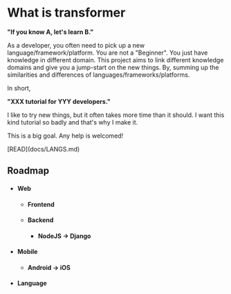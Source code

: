 # What is transformer

**"If you know A, let's learn B."**

As a developer, you often need to pick up a new language/framework/platform. You are not a "Beginner". You just have knowledge in different domain. This project aims to link different knowledge domains and give you a jump-start on the new things. By, summing up the similarities and differences of languages/frameworks/platforms.

In short,

**"XXX tutorial for YYY developers."**

I like to try new things, but it often takes more time than it should. I want this kind tutorial so badly and that's why I make it.

This is a big goal. Any help is welcomed!



\[READ\]\(docs/LANGS.md\)

## Roadmap

* #### Web

  * #### Frontend
  * #### Backend

    * #### NodeJS -&gt; Django
* #### Mobile

  * #### Android -&gt; iOS
* #### Language



